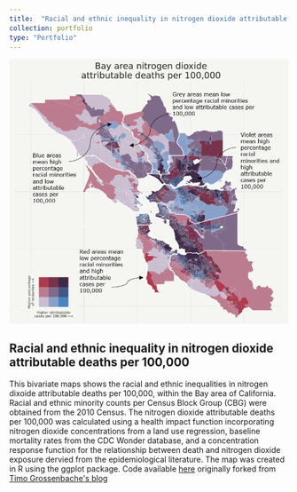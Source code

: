 ```yaml
---
title:  "Racial and ethnic inequality in nitrogen dioxide attributable deaths"
collection: portfolio
type: "Portfolio"
---
```


<img src='/images/disparities2.png'>

## Racial and ethnic inequality in nitrogen dioxide attributable deaths per 100,000
This bivariate maps shows the racial and ethnic inequalities in nitrogen dixoide attributable deaths per 100,000, within the Bay area of California. Racial and ethnic minority counts per Census Block Group (CBG) were obtained from the 2010 Census. The nitrogen dioxide attributable deaths per 100,000 was calculated using a health impact function incorporating nitrogen dioxide concentrations from a land use regression, baseline mortality rates from the CDC Wonder database, and a concentration response function for the relationship between death and nitrogen dioxide exposure dervied from the epidemiological literature. The map was created in R using the ggplot package. Code available [here](https://github.com/vtinney/data_viz_examples/blob/master/Bivariate%20maps%20of%20racial%20and%20ethnic%20minorities%20with%20high%20attributable%20health%20burden%20due%20to%20air%20pollution.R) originally forked from [Timo Grossenbache's blog](https://timogrossenbacher.ch/2019/04/bivariate-maps-with-ggplot2-and-sf/)

